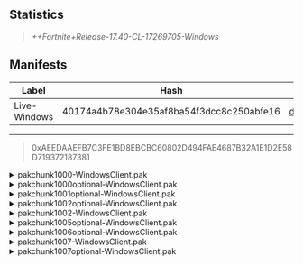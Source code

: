 ## Statistics
> *++Fortnite+Release-17.40-CL-17269705-Windows*

## Manifests
| Label | Hash | Route |
| - | - | - |
| Live-Windows | 40174a4b78e304e35af8ba54f3dcc8c250abfe16 | [dLQOoiwtjYOwEaMOHkazSPcbOun7Zg](https://github.com/Tectors/Archive/blob/main/manifests/dLQOoiwtjYOwEaMOHkazSPcbOun7Zg.manifest) |

-----
> 0xAEEDAAEFB7C3FE1BD8EBCBC60802D494FAE4687B32A1E1D2E58D719372187381

<details>
  <summary>pakchunk1000-WindowsClient.pak</summary>
  
  > FortniteGame/Content/Paks/pakchunk1000-WindowsClient.pak

  > 0x18FD8262FF716180DFE9B3A7A609B47E73976B7888D1A7171F4D9921A1C01258

<img src="https://raw.githubusercontent.com/Tectors/Archive/main/storage/cycle/BID_819_Stereo_TE8RC.svg" width="100"> <img src="https://raw.githubusercontent.com/Tectors/Archive/main/storage/cycle/CID_A_157_Athena_Commando_F_Stereo_3A08Z.svg" width="100"> <img src="https://raw.githubusercontent.com/Tectors/Archive/main/storage/cycle/Glider_ID_306_StereoFemale_0ZZCF.svg" width="100"> <img src="https://raw.githubusercontent.com/Tectors/Archive/main/storage/cycle/Pickaxe_ID_648_StereoFemale_0DTZ9.svg" width="100"> <img src="https://raw.githubusercontent.com/Tectors/Archive/main/storage/cycle/SPID_295_Stereo_AEZ4I.svg" width="100"> 
</details>

<details>
  <summary>pakchunk1000optional-WindowsClient.pak</summary>
  
  > FortniteGame/Content/Paks/pakchunk1000optional-WindowsClient.pak

  > 0x18FD8262FF716180DFE9B3A7A609B47E73976B7888D1A7171F4D9921A1C01258

<img src="https://raw.githubusercontent.com/Tectors/Archive/main/storage/cycle/BID_819_Stereo_TE8RC.svg" width="100"> <img src="https://raw.githubusercontent.com/Tectors/Archive/main/storage/cycle/CID_A_157_Athena_Commando_F_Stereo_3A08Z.svg" width="100"> <img src="https://raw.githubusercontent.com/Tectors/Archive/main/storage/cycle/Glider_ID_306_StereoFemale_0ZZCF.svg" width="100"> <img src="https://raw.githubusercontent.com/Tectors/Archive/main/storage/cycle/Pickaxe_ID_648_StereoFemale_0DTZ9.svg" width="100"> <img src="https://raw.githubusercontent.com/Tectors/Archive/main/storage/cycle/SPID_295_Stereo_AEZ4I.svg" width="100"> 
</details>

<details>
  <summary>pakchunk1001optional-WindowsClient.pak</summary>
  
  > FortniteGame/Content/Paks/pakchunk1001optional-WindowsClient.pak

  > 0x8F8D942F46E67C19258BA023F76C16001C056F2E6B02994FFC073A9E1F6446F0

<img src="https://raw.githubusercontent.com/Tectors/Archive/main/storage/cycle/BID_825_VividMale_7L9T0.svg" width="100"> <img src="https://raw.githubusercontent.com/Tectors/Archive/main/storage/cycle/CID_A_182_Athena_Commando_M_Vivid_LZGQ3.svg" width="100"> <img src="https://raw.githubusercontent.com/Tectors/Archive/main/storage/cycle/EID_Vivid_I434X.svg" width="100"> <img src="https://raw.githubusercontent.com/Tectors/Archive/main/storage/cycle/Glider_ID_308_VividMale_H8JAS.svg" width="100"> <img src="https://raw.githubusercontent.com/Tectors/Archive/main/storage/cycle/Pickaxe_ID_661_VividMale1H_ZN6Q0.svg" width="100"> 
</details>

<details>
  <summary>pakchunk1002optional-WindowsClient.pak</summary>
  
  > FortniteGame/Content/Paks/pakchunk1002optional-WindowsClient.pak

  > 0x8F8CF2410876E4B61C8D43B41D80EC0739AA2D25D1E6BF7C50A742D31793C872

<img src="https://raw.githubusercontent.com/Tectors/Archive/main/storage/cycle/EID_Boomer_N2RQT.svg" width="100"> 
</details>

<details>
  <summary>pakchunk1002-WindowsClient.pak</summary>
  
  > FortniteGame/Content/Paks/pakchunk1002-WindowsClient.pak

  > 0x8F8CF2410876E4B61C8D43B41D80EC0739AA2D25D1E6BF7C50A742D31793C872

<img src="https://raw.githubusercontent.com/Tectors/Archive/main/storage/cycle/EID_Boomer_N2RQT.svg" width="100"> 
</details>

<details>
  <summary>pakchunk1005optional-WindowsClient.pak</summary>
  
  > FortniteGame/Content/Paks/pakchunk1005optional-WindowsClient.pak

  > 0xD4D31187824C5D12FD5D6F0A6FACE8E3F175D1DC0B242D7E90F9BA0FA0EE7421

<img src="https://raw.githubusercontent.com/Tectors/Archive/main/storage/cycle/BID_832_Lavish_TV630.svg" width="100"> <img src="https://raw.githubusercontent.com/Tectors/Archive/main/storage/cycle/CID_A_189_Athena_Commando_M_Lavish_HUU31.svg" width="100"> <img src="https://raw.githubusercontent.com/Tectors/Archive/main/storage/cycle/Pickaxe_ID_653_LavishMale1H_SWKJB.svg" width="100"> 
</details>

<details>
  <summary>pakchunk1006optional-WindowsClient.pak</summary>
  
  > FortniteGame/Content/Paks/pakchunk1006optional-WindowsClient.pak

  > 0x0C25C6394513586F2316E12BC8EFB7DA65CA26C42041EF85A7CDAEEE61E26055

<img src="https://raw.githubusercontent.com/Tectors/Archive/main/storage/cycle/BID_830_NinjaWolf_4CWAW.svg" width="100"> <img src="https://raw.githubusercontent.com/Tectors/Archive/main/storage/cycle/CID_A_184_Athena_Commando_M_NinjaWolf_F09O3.svg" width="100"> <img src="https://raw.githubusercontent.com/Tectors/Archive/main/storage/cycle/Pickaxe_ID_656_NinjaWolfMale_7PTDP.svg" width="100"> 
</details>

<details>
  <summary>pakchunk1007-WindowsClient.pak</summary>
  
  > FortniteGame/Content/Paks/pakchunk1007-WindowsClient.pak

  > 0x50248F6AD4FECAFDD81F6C742ACFB61925E1492BBEDD9BD9B3A2DA8B7A0E8B46

<img src="https://raw.githubusercontent.com/Tectors/Archive/main/storage/cycle/BID_826_RuckusMini_4EP8L.svg" width="100"> <img src="https://raw.githubusercontent.com/Tectors/Archive/main/storage/cycle/CID_A_181_Athena_Commando_M_RuckusMini_A6VG6.svg" width="100"> <img src="https://raw.githubusercontent.com/Tectors/Archive/main/storage/cycle/EID_RuckusMiniFollower.svg" width="100"> <img src="https://raw.githubusercontent.com/Tectors/Archive/main/storage/cycle/EID_RuckusMiniLeader.svg" width="100"> <img src="https://raw.githubusercontent.com/Tectors/Archive/main/storage/cycle/EID_RuckusMini_HW9YF.svg" width="100"> <img src="https://raw.githubusercontent.com/Tectors/Archive/main/storage/cycle/Pickaxe_ID_659_RuckusMini_O051M.svg" width="100"> <img src="https://raw.githubusercontent.com/Tectors/Archive/main/storage/cycle/Wrap_387_RuckusMini_6I5DM.svg" width="100"> 
</details>

<details>
  <summary>pakchunk1007optional-WindowsClient.pak</summary>
  
  > FortniteGame/Content/Paks/pakchunk1007optional-WindowsClient.pak

  > 0x50248F6AD4FECAFDD81F6C742ACFB61925E1492BBEDD9BD9B3A2DA8B7A0E8B46

<img src="https://raw.githubusercontent.com/Tectors/Archive/main/storage/cycle/BID_826_RuckusMini_4EP8L.svg" width="100"> <img src="https://raw.githubusercontent.com/Tectors/Archive/main/storage/cycle/CID_A_181_Athena_Commando_M_RuckusMini_A6VG6.svg" width="100"> <img src="https://raw.githubusercontent.com/Tectors/Archive/main/storage/cycle/EID_RuckusMiniFollower.svg" width="100"> <img src="https://raw.githubusercontent.com/Tectors/Archive/main/storage/cycle/EID_RuckusMiniLeader.svg" width="100"> <img src="https://raw.githubusercontent.com/Tectors/Archive/main/storage/cycle/EID_RuckusMini_HW9YF.svg" width="100"> <img src="https://raw.githubusercontent.com/Tectors/Archive/main/storage/cycle/Pickaxe_ID_659_RuckusMini_O051M.svg" width="100"> <img src="https://raw.githubusercontent.com/Tectors/Archive/main/storage/cycle/Wrap_387_RuckusMini_6I5DM.svg" width="100"> 
</details>

